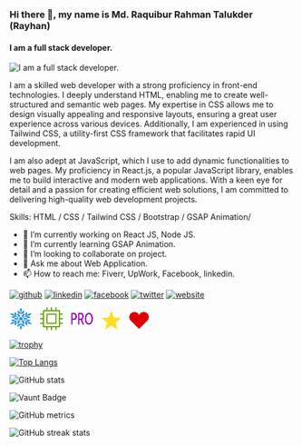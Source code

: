 ### Hi there 👋, my name is Md. Raquibur Rahman Talukder (Rayhan)
#### I am a full stack developer.
![I am a full stack developer.](https://pbs.twimg.com/media/GW8ZxRQacAA2jZQ?format=jpg&name=large)

I am a skilled web developer with a strong proficiency in front-end technologies. I deeply understand HTML, enabling me to create well-structured and semantic web pages. My expertise in CSS allows me to design visually appealing and responsive layouts, ensuring a great user experience across various devices. Additionally, I am experienced in using Tailwind CSS, a utility-first CSS framework that facilitates rapid UI development.

I am also adept at JavaScript, which I use to add dynamic functionalities to web pages. My proficiency in React.js, a popular JavaScript library, enables me to build interactive and modern web applications. With a keen eye for detail and a passion for creating efficient web solutions, I am committed to delivering high-quality web development projects.

Skills: HTML / CSS / Tailwind CSS / Bootstrap / GSAP Animation/

- 🔭 I’m currently working on React JS, Node JS. 
- 🌱 I’m currently learning GSAP Animation. 
- 👯 I’m looking to collaborate on project. 
- 💬 Ask me about Web Application. 
- 📫 How to reach me: Fiverr, UpWork, Facebook, linkedin. 


[<img src='https://cdn.jsdelivr.net/npm/simple-icons@3.0.1/icons/github.svg' alt='github' height='40'>](https://github.com/https://github.com/RayhanRT46)  [<img src='https://cdn.jsdelivr.net/npm/simple-icons@3.0.1/icons/linkedin.svg' alt='linkedin' height='40'>](https://www.linkedin.com/in/https://media.licdn.com/dms/image/v2/D5616AQFK1-Na3OEvfw/profile-displaybackgroundimage-shrink_350_1400/profile-displaybackgroundimage-shrink_350_1400/0/1725786833656?e=1731542400&v=beta&t=Th3Mc8nJb40ic-wU1N50rO_QdCZ-rJooICdQmUFVghk/)  [<img src='https://cdn.jsdelivr.net/npm/simple-icons@3.0.1/icons/facebook.svg' alt='facebook' height='40'>](https://www.facebook.com/https://www.facebook.com/rayhan.rt.12)  [<img src='https://cdn.jsdelivr.net/npm/simple-icons@3.0.1/icons/twitter.svg' alt='twitter' height='40'>](https://twitter.com/https://x.com/RaquiburMd31828)  [<img src='https://cdn.jsdelivr.net/npm/simple-icons@3.0.1/icons/icloud.svg' alt='website' height='40'>](https://protfoliort.netlify.app)  

<a href='https://archiveprogram.github.com/'><img src='https://raw.githubusercontent.com/acervenky/animated-github-badges/master/assets/acbadge.gif' width='40' height='40'></a> <a href='https://docs.github.com/en/developers'><img src='https://raw.githubusercontent.com/acervenky/animated-github-badges/master/assets/devbadge.gif' width='40' height='40'></a> <a href='https://github.com/pricing'><img src='https://raw.githubusercontent.com/acervenky/animated-github-badges/master/assets/pro.gif' width='40' height='40'></a> <a href='https://stars.github.com/'><img src='https://raw.githubusercontent.com/acervenky/animated-github-badges/master/assets/starbadge.gif' width='35' height='35'></a> <a href='https://docs.github.com/en/github/supporting-the-open-source-community-with-github-sponsors'><img src='https://raw.githubusercontent.com/acervenky/animated-github-badges/master/assets/sponsorbadge.gif' width='35' height='35'></a> 

[![trophy](https://github-profile-trophy.vercel.app/?username=https://github.com/RayhanRT46)](https://github.com/ryo-ma/github-profile-trophy)

[![Top Langs](https://github-readme-stats.vercel.app/api/top-langs/?username=https://github.com/RayhanRT46)](https://github.com/anuraghazra/github-readme-stats)

![GitHub stats](https://github-readme-stats.vercel.app/api?username=https://github.com/RayhanRT46&show_icons=true&count_private=true)  

![Vaunt Badge](https://api.vaunt.dev/v1/github/entities/https://github.com/RayhanRT46/contributions?format=svg&private=true)  

![GitHub metrics](https://metrics.lecoq.io/https://github.com/RayhanRT46)  

![GitHub streak stats](https://streak-stats.demolab.com/?user=https://github.com/RayhanRT46)  

